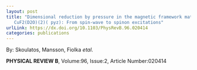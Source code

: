 ```yaml
---
layout: post
title: "Dimensional reduction by pressure in the magnetic framework material
   CuF2(D2O)(2)( pyz): From spin-wave to spinon excitations"
urlLink: https://dx.doi.org/10.1103/PhysRevB.96.020414
categories: publications
---
```

By: Skoulatos, Mansson, Fiolka *etal*.

**PHYSICAL REVIEW B**, Volume:96, Issue:2, Article Number:020414
